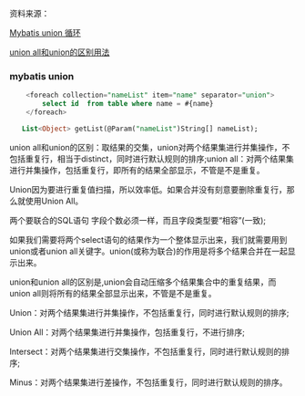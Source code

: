资料来源：

[Mybatis union 循环](https://blog.csdn.net/sinat_36454672/article/details/109287098)

[union all和union的区别用法](https://xue.baidu.com/okam/pages/strategy-tp/index?source=aladdin_36402&sa=aladdin_36402&strategyId=129466835353908)



### mybatis union

~~~~sql
	<foreach collection="nameList" item="name" separator="union">
		select id  from table where name = #{name}
	</foreach>

   List<Object> getList(@Param("nameList")String[] nameList);  
~~~~
union all和union的区别：取结果的交集，union对两个结果集进行并集操作，不包括重复行，相当于distinct，同时进行默认规则的排序;union all：对两个结果集进行并集操作，包括重复行，即所有的结果全部显示，不管是不是重复。

Union因为要进行重复值扫描，所以效率低。如果合并没有刻意要删除重复行，那么就使用Union All。

两个要联合的SQL语句 字段个数必须一样，而且字段类型要“相容”(一致);

如果我们需要将两个select语句的结果作为一个整体显示出来，我们就需要用到union或者union all关键字。union(或称为联合)的作用是将多个结果合并在一起显示出来。

union和union all的区别是,union会自动压缩多个结果集合中的重复结果，而union all则将所有的结果全部显示出来，不管是不是重复。

Union：对两个结果集进行并集操作，不包括重复行，同时进行默认规则的排序;

Union All：对两个结果集进行并集操作，包括重复行，不进行排序;

Intersect：对两个结果集进行交集操作，不包括重复行，同时进行默认规则的排序;

Minus：对两个结果集进行差操作，不包括重复行，同时进行默认规则的排序。